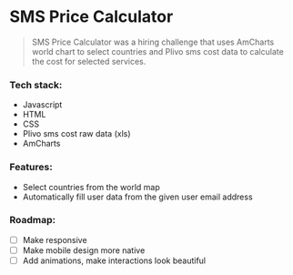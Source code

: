 # SMS Price Calculator

> SMS Price Calculator was a hiring challenge that uses AmCharts world chart to select countries and Plivo sms cost data to calculate the cost for selected services.

### Tech stack:

- Javascript
- HTML
- CSS
- Plivo sms cost raw data (xls)
- AmCharts

### Features:

- Select countries from the world map
- Automatically fill user data from the given user email address

### Roadmap:

 - [ ] Make responsive
 - [ ] Make mobile design more native
 - [ ] Add animations, make interactions look beautiful

